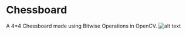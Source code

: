 # Chessboard
A 4*4 Chessboard made using Bitwise Operations in OpenCV. 
![alt text](https://github.com/[okayteakay]/[Chessboard]/blob/[branch]/chessboard.png?raw=true)
